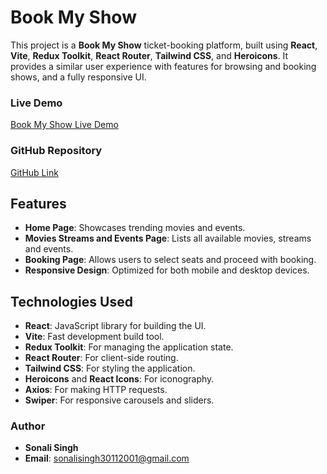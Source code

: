 # Book My Show

This project is a **Book My Show** ticket-booking platform, built using **React**, **Vite**, **Redux Toolkit**, **React Router**, **Tailwind CSS**, and **Heroicons**. It provides a similar user experience with features for browsing and booking shows, and a fully responsive UI.

### Live Demo
[Book My Show Live Demo](https://sonali-book-my-show.netlify.app)

### GitHub Repository
[GitHub Link](https://github.com/sonalisingh30/Book_My_Show)

## Features

- **Home Page**: Showcases trending movies and events.
- **Movies Streams and Events Page**: Lists all available movies, streams and events.
- **Booking Page**: Allows users to select seats and proceed with booking.
- **Responsive Design**: Optimized for both mobile and desktop devices.

## Technologies Used

- **React**: JavaScript library for building the UI.
- **Vite**: Fast development build tool.
- **Redux Toolkit**: For managing the application state.
- **React Router**: For client-side routing.
- **Tailwind CSS**: For styling the application.
- **Heroicons** and **React Icons**: For iconography.
- **Axios**: For making HTTP requests.
- **Swiper**: For responsive carousels and sliders.

### Author
- **Sonali Singh**  
- **Email**: [sonalisingh30112001@gmail.com](mailto:sonalisingh30112001@gmail.com)
